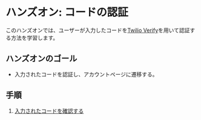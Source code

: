 # ハンズオン: コードの認証

このハンズオンでは、ユーザーが入力したコードを[Twilio Verify]()を用いて認証する方法を学習します。

## ハンズオンのゴール
- 入力されたコードを認証し、アカウントページに遷移する。

## 手順
1. [入力されたコードを確認する](01-Authenticate-2FA.md)

